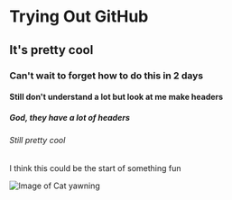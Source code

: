 # Trying Out GitHub
## It's pretty cool
### Can't wait to forget how to do this in 2 days
#### Still don't understand a lot but look at me make headers
##### God, they have a lot of headers
###### Still pretty cool

I think this could be the start of something fun

![Image of Cat yawning](https://cdn.britannica.com/70/234870-050-D4D024BB/Orange-colored-cat-yawns-displaying-teeth.jpg)
